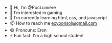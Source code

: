 - 👋 Hi, I’m @PocLumiere
- 👀 I’m interested in gaming
- 🌱 I’m currently learning html, css, and javascript 
- 📫 How to reach me exyoonsol@gmail.com
- 😄 Pronouns: Eren
- ⚡ Fun fact: I'm a high school student

<!---
PocLumiere/PocLumiere is a ✨ special ✨ repository because its `README.md` (this file) appears on your GitHub profile.
You can click the Preview link to take a look at your changes.
--->

